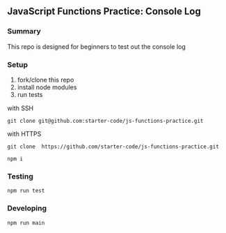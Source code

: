 ## JavaScript Functions Practice: Console Log

### Summary

This repo is designed for beginners to test out the console log

### Setup

1. fork/clone this repo
2. install node modules
3. run tests

with SSH

```
git clone git@github.com:starter-code/js-functions-practice.git
```

with HTTPS

```
git clone  https://github.com/starter-code/js-functions-practice.git
```

```
npm i
```

### Testing

```
npm run test
```

### Developing

```
npm run main
```
